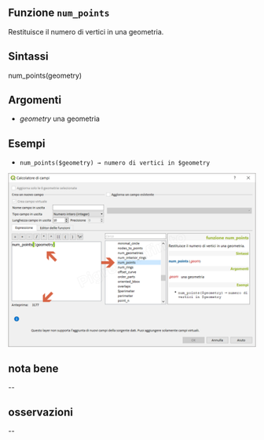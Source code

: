 ## Funzione `num_points`

Restituisce il numero di vertici in una geometria.

## Sintassi

num_points(geometry) 

## Argomenti

* _geometry_ una geometria

## Esempi

* `num_points($geometry) → numero di vertici in $geometry`

![](/img/geometria/num_points/num_points1.png)

## nota bene

--

## osservazioni

--